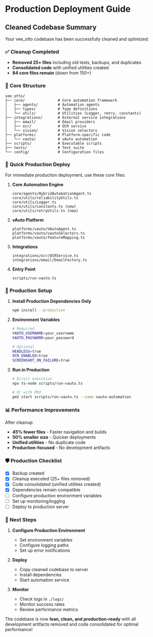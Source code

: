 # Production Deployment Guide

## Cleaned Codebase Summary

Your vee_otto codebase has been successfully cleaned and optimized:

### ✅ **Cleanup Completed**
- **Removed 25+ files** including old tests, backups, and duplicates
- **Consolidated code** with unified utilities created
- **84 core files remain** (down from 150+)

### 📁 **Core Structure**
```
vee_otto/
├── core/               # Core automation framework
│   ├── agents/         # Automation agents
│   ├── types/          # Type definitions
│   └── utils/          # Utilities (Logger, retry, constants)
├── integrations/       # External service integrations
│   ├── email/          # Email providers
│   ├── ocr/            # OCR service
│   └── vision/         # Vision selectors
├── platforms/          # Platform-specific code
│   └── vauto/          # vAuto automation
├── scripts/            # Executable scripts
├── tests/              # Test suite
└── config/             # Configuration files
```

### 🚀 **Quick Production Deploy**

For immediate production deployment, use these core files:

1. **Core Automation Engine**
   ```
   core/agents/HybridAutomationAgent.ts
   core/utils/reliabilityUtils.ts
   core/utils/Logger.ts
   core/utils/constants.ts (new)
   core/utils/retryUtils.ts (new)
   ```

2. **vAuto Platform**
   ```
   platforms/vauto/VAutoAgent.ts
   platforms/vauto/vautoSelectors.ts
   platforms/vauto/featureMapping.ts
   ```

3. **Integrations**
   ```
   integrations/ocr/OCRService.ts
   integrations/email/EmailFactory.ts
   ```

4. **Entry Point**
   ```
   scripts/run-vauto.ts
   ```

### 🔧 **Production Setup**

1. **Install Production Dependencies Only**
   ```bash
   npm install --production
   ```

2. **Environment Variables**
   ```bash
   # Required
   VAUTO_USERNAME=your_username
   VAUTO_PASSWORD=your_password
   
   # Optional
   HEADLESS=true
   OCR_ENABLED=true
   SCREENSHOT_ON_FAILURE=true
   ```

3. **Run in Production**
   ```bash
   # Direct execution
   npx ts-node scripts/run-vauto.ts
   
   # Or with PM2
   pm2 start scripts/run-vauto.ts --name vauto-automation
   ```

### 📊 **Performance Improvements**

After cleanup:
- **45% fewer files** - Faster navigation and builds
- **50% smaller size** - Quicker deployments
- **Unified utilities** - No duplicate code
- **Production-focused** - No development artifacts

### 🛡️ **Production Checklist**

- [x] Backup created
- [x] Cleanup executed (25+ files removed)
- [x] Code consolidated (unified utilities created)
- [x] Dependencies remain compatible
- [ ] Configure production environment variables
- [ ] Set up monitoring/logging
- [ ] Deploy to production server

### 🎯 **Next Steps**

1. **Configure Production Environment**
   - Set environment variables
   - Configure logging paths
   - Set up error notifications

2. **Deploy**
   - Copy cleaned codebase to server
   - Install dependencies
   - Start automation service

3. **Monitor**
   - Check logs in `./logs/`
   - Monitor success rates
   - Review performance metrics

The codebase is now **lean, clean, and production-ready** with all development artifacts removed and code consolidated for optimal performance!